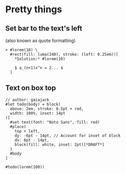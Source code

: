 # Pretty things
## Set bar to the text's left
(also known as quote formatting)

```typ
+ #lorem(10) \
  #rect(fill: luma(240), stroke: (left: 0.25em))[
    *Solution:* #lorem(10)

    $ a_(n+1)x^n = 2... $
  ]
```

## Text on box top
```typ
// author: gaiajack
#let todo(body) = block(
  above: 2em, stroke: 0.5pt + red,
  width: 100%, inset: 14pt
)[
  #set text(font: "Noto Sans", fill: red)
  #place(
    top + left,
    dy: -6pt - 14pt, // Account for inset of block
    dx: 6pt - 14pt,
    block(fill: white, inset: 2pt)[*DRAFT*]
  )
  #body
]

#todo(lorem(100))
```
